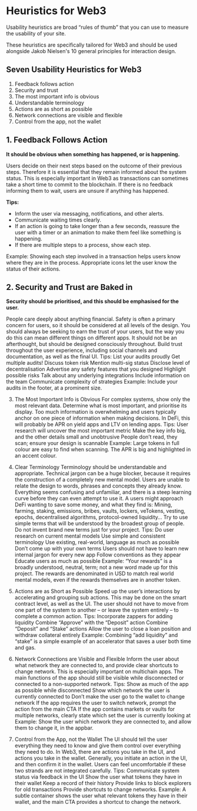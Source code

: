 <h1>Heuristics for Web3</h1>

<p>Usability heuristics are broad “rules of thumb” that you can use to measure the usability of your site.
  
These heuristics are specifically tailored for Web3 and should be used alongside Jakob Nielsen's 10 general principles for interaction design.</p>

<h2>Seven Usability Heuristics for Web3</h2>
<ol>
  <li>Feedback follows action</li>
  <li>Security and trust</li>
  <li>The most important info is obvious</li>
  <li>Understandable terminology</li>
  <li>Actions are as short as possible</li>
  <li>Network connections are visible and flexible</li>
  <li>Control from the app, not the wallet </ol>


<h2>1. Feedback Follows Action</h2>
<strong>It should be obvious when something has happened, or is happening. </strong>

Users decide on their next steps based on the outcome of their previous steps. Therefore it is essential that they remain informed about the system status. This is especially important in Web3 as transactions can sometimes take a short time to commit to the blockchain. If there is no feedback informing them to wait, users are unsure if anything has happened.

<b>Tips:</b>
<ul>
  <li>Inform the user via messaging, notifications, and other alerts. </li>
  <li>Communicate waiting times clearly.</li>
  <li>If an action is going to take longer than a few seconds, reassure the user with a timer or an animation to make them feel like something is happening. </li>
  <li>If there are multiple steps to a process, show each step.</li>
</ul>

Example:
Showing each step involved in a transaction helps users know where they are in the process. Appropriate icons let the user know the status of their actions.

<h2>2. Security and Trust are Baked in</h2>

<strong>Security should be prioritised, and this should be emphasised for the user.</strong>

People care deeply about anything financial. Safety is often a primary concern for users, so it should be considered at all levels of the design. You should always be seeking to earn the trust of your users, but the way you do this can mean different things on different apps. It should not be an afterthought, but should be designed consciously throughout. Build trust throughout the user experience, including social channels and documentation, as well as the final UI.
Tips:
List your audits proudly
Get multiple audits!
Discuss token risk
Mention multi-sig status
Disclose level of decentralisation
Advertise any safety features that you designed
Highlight possible risks
Talk about any underlying integrations
Include information on the team
Communicate complexity of strategies
Example: Include your audits in the footer, at a prominent size.

3. The Most Important Info is Obvious
For complex systems, show only the most relevant data. Determine what is most important, and prioritise its display. 
Too much information is overwhelming and users typically anchor on one piece of information when making decisions. In DeFi, this will probably be APR on yield apps and LTV on lending apps.
Tips:
User research will uncover the most important metric
Make the key info big, and the other details small and unobtrusive
People don’t read, they scan; ensure your design is scannable
Example: Large tokens in full colour are easy to find when scanning. The APR is big and highlighted in an accent colour.


4. Clear Terminology
Terminology should be understandable and appropriate.
Technical jargon can be a huge blocker, because it requires the construction of a completely new mental model. Users are unable to relate the design to words, phrases and concepts they already know. Everything seems confusing and unfamiliar, and there is a steep learning curve before they can even attempt to use it. A users might approach DeFi wanting to save some money, and what they find is: Mining, farming, staking, emissions, bribes, vaults, lockers, veTokens, vesting, epochs, decentralised algorithms, protocol-owned liquidity…
Try to use simple terms that will be understood by the broadest group of people. Do not invent brand new terms just for your project.
Tips:
Do user research on current mental models
Use simple and consistent terminology
Use existing, real-world, language as much as possible
Don’t come up with your own terms
Users should not have to learn new internal jargon for every new app
Follow conventions as they appear
Educate users as much as possible
Example:
“Your rewards” is a broadly understood, neutral, term; not a new word made up for this project. The rewards are denominated in USD to match real world mental models, even if the rewards themselves are in another token.



5. Actions are as Short as Possible
Speed up the user’s interactions by accelerating and grouping sub actions. 
This may be done on the smart contract level, as well as the UI. The user should not have to move from one part of the system to another – or leave the system entirely – to complete a common action. 
Tips:
Incorporate zappers for adding liquidity
Combine “Approve” with the “Deposit” action
Combine “Deposit” and “Stake” actions
Allow the user to close a loan position and withdraw collateral entirely
Example: Combining “add liquidity” and “stake” is a simple example of an accelerator that saves a user both time and gas.

6. Network Connections are Visible and Flexible
Inform the user about what network they are connected to, and provide clear shortcuts to change network. 
This is especially important on multichain apps. The main functions of the app should still be visible while disconnected or connected to a non-supported network.
Tips:
Show as much of the app as possible while disconnected
Show which network the user is currently connected to
Don’t make the user go to the wallet to change network
If the app requires the user to switch network, prompt the action from the main CTA
If the app contains markets or vaults for multiple networks, clearly state which set the user is currently looking at
Example: Show the user which network they are connected to, and allow them to change it,  in the appbar.

7. Control from the App, not the Wallet
The UI should tell the user everything they need to know and give them control over everything they need to do. 
In Web3, there are actions you take in the UI, and actions you take in the wallet. Generally, you initiate an action in the UI, and then confirm it in the wallet. Users can feel uncomfortable if these two strands are not integrated carefully.
Tips:
Communicate system status via feedback in the UI
Show the user what tokens they have in their wallet
Keep a record of their history
Provide links to block explorers for old transactions
Provide shortcuts to change networks. 
Example: A subtle container shows the user what relevant tokens they have in their wallet, and the main CTA provides a shortcut to change the network.



